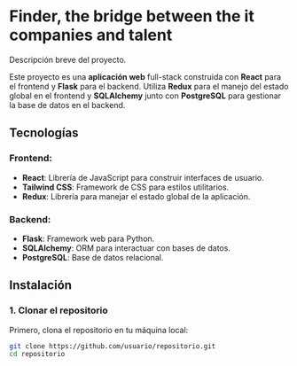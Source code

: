 # Finder, the bridge between the it companies and talent

Descripción breve del proyecto.

Este proyecto es una **aplicación web** full-stack construida con **React** para el frontend y **Flask** para el backend. Utiliza **Redux** para el manejo del estado global en el frontend y **SQLAlchemy** junto con **PostgreSQL** para gestionar la base de datos en el backend.

## Tecnologías

### Frontend:
- **React**: Librería de JavaScript para construir interfaces de usuario.
- **Tailwind CSS**: Framework de CSS para estilos utilitarios.
- **Redux**: Librería para manejar el estado global de la aplicación.

### Backend:
- **Flask**: Framework web para Python.
- **SQLAlchemy**: ORM para interactuar con bases de datos.
- **PostgreSQL**: Base de datos relacional.

## Instalación

### 1. Clonar el repositorio

Primero, clona el repositorio en tu máquina local:

```bash
git clone https://github.com/usuario/repositorio.git
cd repositorio
